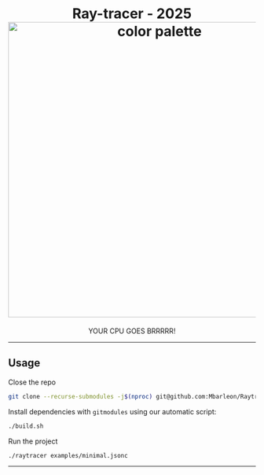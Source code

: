 <h1 align="center">
  Ray-tracer - 2025<br>
  <img src="https://raw.githubusercontent.com/catppuccin/catppuccin/main/assets/palette/macchiato.png" width="600px" alt="color palette"/>
  <br>
</h1>

<p align="center">
  YOUR CPU GOES BRRRRR!<br>
</p>

---

## Usage

Close the repo

```bash
git clone --recurse-submodules -j$(nproc) git@github.com:Mbarleon/Raytracer.git
```

Install dependencies with `gitmodules` using our automatic script:

```bash
./build.sh
```

Run the project

```bash
./raytracer examples/minimal.jsonc
```

---
